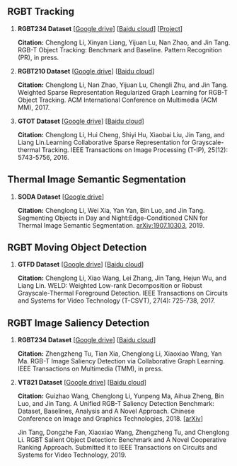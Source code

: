 
## RGBT Tracking

1. **RGBT234 Dataset** \[[Google drive](https://drive.google.com/open?id=1ouNEptXOgRop4U7zYMK9zAp57SZ2XCNL)\] \[[Baidu cloud](https://pan.baidu.com/s/1naq87OmHz2c_GrtOdFCpgQ)\] \[[Project](https://sites.google.com/view/ahutracking001/)\]

    **Citation:** Chenglong Li, Xinyan Liang, Yijuan Lu, Nan Zhao, and Jin Tang. RGB-T Object Tracking: Benchmark and Baseline. Pattern Recognition (PR), in press.

2. **RGBT210 Dataset** \[[Google drive](https://drive.google.com/file/d/0B3i2rdXLNbdUTkhsLVRwcTBTMlU/view)\] \[[Baidu cloud](http://pan.baidu.com/s/1qXDAq0O)\]

    **Citation:** Chenglong Li, Nan Zhao, Yijuan Lu, Chengli Zhu, and Jin Tang. Weighted Sparse Representation Regularized Graph Learning for RGB-T Object Tracking. ACM International Conference on Multimedia (ACM MM), 2017.

3. **GTOT Dataset** \[[Google drive](https://docs.google.com/uc?id=0B-Z6TyBF2ceIZ0c1anVhaHQ3MFk&export=download)\] \[[Baidu cloud](https://pan.baidu.com/s/1QNidEo-HepRaS6OIZr7-Cw)\]

    **Citation:** Chenglong Li, Hui Cheng, Shiyi Hu, Xiaobai Liu, Jin Tang, and Liang Lin.Learning Collaborative Sparse Representation for Grayscale-thermal Tracking.  IEEE Transactions on Image Processing (T-IP), 25(12): 5743-5756, 2016.

## Thermal Image Semantic Segmentation

1. **SODA Dataset** \[[Google drive](https://drive.google.com/drive/folders/1ZF2vDk9j69kP5U0zcp-liOBk-atWcw-5?usp=sharing)\]

    **Citation:** Chenglong Li, Wei Xia, Yan Yan, Bin Luo, and Jin Tang. Segmenting Objects in Day and Night:Edge-Conditioned CNN for Thermal Image Semantic Segmentation. [arXiv:1907.10303](https://arxiv.org/abs/1907.10303), 2019.

## RGBT Moving Object Detection

1. **GTFD Dataset** \[[Google drive](https://docs.google.com/uc?id=0ByecsYP3jZThOE1mTDNuTUZYeTg&export=download)\] \[[Baidu cloud](https://pan.baidu.com/s/1naq87OmHz2c_GrtOdFCpgQ)]

    **Citation:** Chenglong Li, Xiao Wang, Lei Zhang, Jin Tang, Hejun Wu, and Liang Lin. WELD: Weighted Low-rank Decomposition  or Robust Grayscale-Thermal Foreground Detection. IEEE Transactions on Circuits and Systems for Video Technology (T-CSVT), 27(4): 725-738, 2017.

## RGBT Image Saliency Detection

1. **RGBT234 Dataset** \[[Google drive](https://drive.google.com/file/d/1NCPFNeiy1n6uY74L0FDInN27p6N_VCSd/view?usp=sharing)\] \[[Baidu cloud](https://pan.baidu.com/s/1eGQJhvnKnqV1KJ1GY_63NA)]

    **Citation:** Zhengzheng Tu, Tian Xia, Chenglong Li, Xiaoxiao Wang, Yan Ma. RGB-T Image Saliency Detection via Collaborative Graph Learning. IEEE Transactions on Multimedia (TMM), in press.

2. **VT821 Dataset** \[[Google drive](https://drive.google.com/file/d/0B4fH4G1f-jjNR3NtQUkwWjFFREk/view?usp=sharing)\] \[[Baidu cloud](http://pan.baidu.com/s/1bpEaeQV)]

    **Citation:** Guizhao Wang, Chenglong Li, Yunpeng Ma, Aihua Zheng, Bin Luo, and Jin Tang. A Unified RGB-T Saliency Detection Benchmark: Dataset, Baselines, Analysis and A Novel Approach. Chinese Conference on Image and Graphics Technologies, 2018. \[[arXiv](https://arxiv.org/abs/1701.02829)\]

    Jin Tang, Dongzhe Fan, Xiaoxiao Wang, Zhengzheng Tu, and Chenglong Li. RGBT Salient Object Detection: Benchmark and A Novel Cooperative Ranking Approach. Submitted it to IEEE Transactions on Circuits and Systems for Video Technology, 2019.
